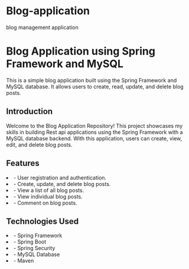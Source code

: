 # Blog-application
blog management application

# Blog Application using Spring Framework and MySQL

This is a simple blog application built using the Spring Framework and MySQL database. It allows users to create, read, update, and delete blog posts.


## Introduction

Welcome to the Blog Application Repository! This project showcases my skills in building Rest api applications using the Spring Framework with a MySQL database backend. With this application, users can create, view, edit, and delete blog posts.

## Features

<li>- User registration and authentication.</li>
<li>- Create, update, and delete blog posts.</li>
<li>- View a list of all blog posts.</li>
<li>- View individual blog posts.</li>
<li>- Comment on blog posts.</li>


## Technologies Used

<li>- Spring Framework </li>
<li>- Spring Boot</li>
<li>- Spring Security</li>
<li>- MySQL Database</li>
<li>- Maven </li>



